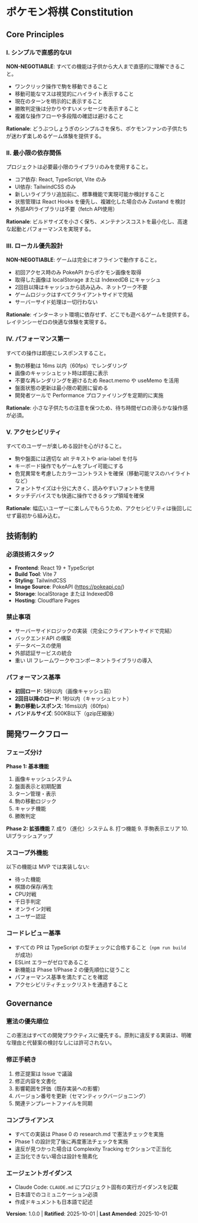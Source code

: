 <!--
Sync Impact Report:
- Version change: none → 1.0.0
- New constitution created from scratch
- Principles added:
  1. シンプルで直感的なUI
  2. 最小限の依存関係
  3. ローカル優先設計
  4. パフォーマンス第一
  5. アクセシビリティ
- Templates status:
  ✅ plan-template.md - Constitution Check section will reference this file
  ✅ spec-template.md - No changes needed (generic template)
  ✅ tasks-template.md - No changes needed (generic template)
- Follow-up TODOs: None
-->

# ポケモン将棋 Constitution

## Core Principles

### I. シンプルで直感的なUI

**NON-NEGOTIABLE**: すべての機能は子供から大人まで直感的に理解できること。

- ワンクリック操作で駒を移動できること
- 移動可能なマスは視覚的にハイライト表示すること
- 現在のターンを明示的に表示すること
- 勝敗判定後は分かりやすいメッセージを表示すること
- 複雑な操作フローや多段階の確認は避けること

**Rationale**: どうぶつしょうぎのシンプルさを保ち、ポケモンファンの子供たちが迷わず楽しめるゲーム体験を提供する。

### II. 最小限の依存関係

プロジェクトは必要最小限のライブラリのみを使用すること。

- コア依存: React, TypeScript, Vite のみ
- UI依存: TailwindCSS のみ
- 新しいライブラリ追加前に、標準機能で実現可能か検討すること
- 状態管理は React Hooks を優先し、複雑化した場合のみ Zustand を検討
- 外部APIライブラリは不要（fetch API使用）

**Rationale**: ビルドサイズを小さく保ち、メンテナンスコストを最小化し、高速な起動とパフォーマンスを実現する。

### III. ローカル優先設計

**NON-NEGOTIABLE**: ゲームは完全にオフラインで動作すること。

- 初回アクセス時のみ PokeAPI からポケモン画像を取得
- 取得した画像は localStorage または IndexedDB にキャッシュ
- 2回目以降はキャッシュから読み込み、ネットワーク不要
- ゲームロジックはすべてクライアントサイドで完結
- サーバーサイド処理は一切行わない

**Rationale**: インターネット環境に依存せず、どこでも遊べるゲームを提供する。レイテンシーゼロの快適な体験を実現する。

### IV. パフォーマンス第一

すべての操作は即座にレスポンスすること。

- 駒の移動は 16ms 以内（60fps）でレンダリング
- 画像のキャッシュヒット時は即座に表示
- 不要な再レンダリングを避けるため React.memo や useMemo を活用
- 盤面状態の更新は最小限の範囲に留める
- 開発者ツールで Performance プロファイリングを定期的に実施

**Rationale**: 小さな子供たちの注意を保つため、待ち時間ゼロの滑らかな操作感が必須。

### V. アクセシビリティ

すべてのユーザーが楽しめる設計を心がけること。

- 駒や盤面には適切な alt テキストや aria-label を付与
- キーボード操作でもゲームをプレイ可能にする
- 色覚異常を考慮したカラーコントラストを確保（移動可能マスのハイライトなど）
- フォントサイズは十分に大きく、読みやすいフォントを使用
- タッチデバイスでも快適に操作できるタップ領域を確保

**Rationale**: 幅広いユーザーに楽しんでもらうため、アクセシビリティは後回しにせず最初から組み込む。

## 技術制約

### 必須技術スタック

- **Frontend**: React 19 + TypeScript
- **Build Tool**: Vite 7
- **Styling**: TailwindCSS
- **Image Source**: PokeAPI (https://pokeapi.co/)
- **Storage**: localStorage または IndexedDB
- **Hosting**: Cloudflare Pages

### 禁止事項

- サーバーサイドロジックの実装（完全にクライアントサイドで完結）
- バックエンドAPI の構築
- データベースの使用
- 外部認証サービスの統合
- 重い UI フレームワークやコンポーネントライブラリの導入

### パフォーマンス基準

- **初回ロード**: 5秒以内（画像キャッシュ前）
- **2回目以降のロード**: 1秒以内（キャッシュヒット）
- **駒の移動レスポンス**: 16ms以内（60fps）
- **バンドルサイズ**: 500KB以下（gzip圧縮後）

## 開発ワークフロー

### フェーズ分け

**Phase 1: 基本機能**
1. 画像キャッシュシステム
2. 盤面表示と初期配置
3. ターン管理・表示
4. 駒の移動ロジック
5. キャッチ機能
6. 勝敗判定

**Phase 2: 拡張機能**
7. 成り（進化）システム
8. 打つ機能
9. 手駒表示エリア
10. UIブラッシュアップ

### スコープ外機能

以下の機能は MVP では実装しない:

- 待った機能
- 棋譜の保存/再生
- CPU対戦
- 千日手判定
- オンライン対戦
- ユーザー認証

### コードレビュー基準

- すべての PR は TypeScript の型チェックに合格すること（`npm run build` が成功）
- ESLint エラーがゼロであること
- 新機能は Phase 1/Phase 2 の優先順位に従うこと
- パフォーマンス基準を満たすことを確認
- アクセシビリティチェックリストを通過すること

## Governance

### 憲法の優先順位

この憲法はすべての開発プラクティスに優先する。原則に違反する実装は、明確な理由と代替案の検討なしには許可されない。

### 修正手続き

1. 修正提案は Issue で議論
2. 修正内容を文書化
3. 影響範囲を評価（既存実装への影響）
4. バージョン番号を更新（セマンティックバージョニング）
5. 関連テンプレートファイルを同期

### コンプライアンス

- すべての実装は Phase 0 の research.md で憲法チェックを実施
- Phase 1 の設計完了後に再度憲法チェックを実施
- 違反が見つかった場合は Complexity Tracking セクションで正当化
- 正当化できない場合は設計を簡素化

### エージェントガイダンス

- Claude Code: `CLAUDE.md` にプロジェクト固有の実行ガイダンスを記載
- 日本語でのコミュニケーション必須
- 作成ドキュメントも日本語で記述

**Version**: 1.0.0 | **Ratified**: 2025-10-01 | **Last Amended**: 2025-10-01
